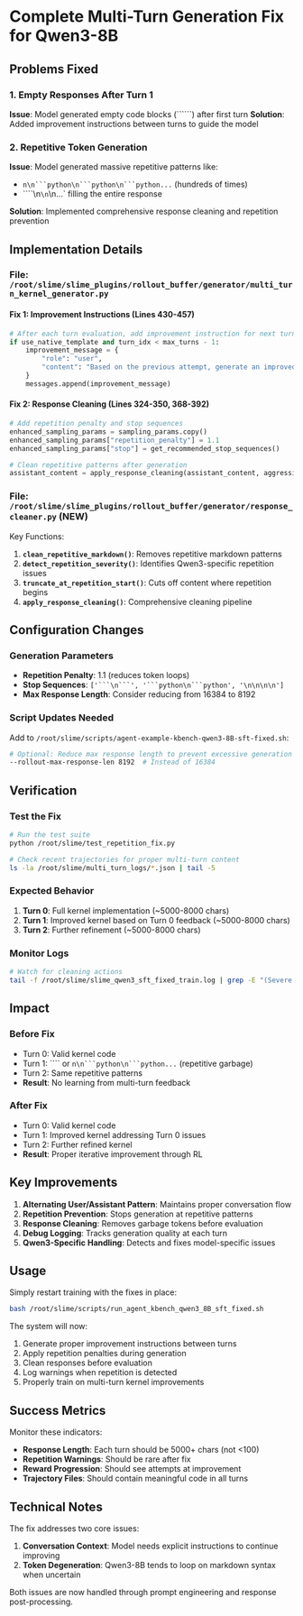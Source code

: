 # Complete Multi-Turn Generation Fix for Qwen3-8B

## Problems Fixed

### 1. Empty Responses After Turn 1
**Issue**: Model generated empty code blocks (``````) after first turn
**Solution**: Added improvement instructions between turns to guide the model

### 2. Repetitive Token Generation  
**Issue**: Model generated massive repetitive patterns like:
- `n\n```python\n```python\n```python...` (hundreds of times)
- ````\n```\n```\n...` filling the entire response

**Solution**: Implemented comprehensive response cleaning and repetition prevention

## Implementation Details

### File: `/root/slime/slime_plugins/rollout_buffer/generator/multi_turn_kernel_generator.py`

#### Fix 1: Improvement Instructions (Lines 430-457)
```python
# After each turn evaluation, add improvement instruction for next turn
if use_native_template and turn_idx < max_turns - 1:
    improvement_message = {
        "role": "user", 
        "content": "Based on the previous attempt, generate an improved kernel..."
    }
    messages.append(improvement_message)
```

#### Fix 2: Response Cleaning (Lines 324-350, 368-392)
```python
# Add repetition penalty and stop sequences
enhanced_sampling_params = sampling_params.copy()
enhanced_sampling_params["repetition_penalty"] = 1.1
enhanced_sampling_params["stop"] = get_recommended_stop_sequences()

# Clean repetitive patterns after generation
assistant_content = apply_response_cleaning(assistant_content, aggressive=True)
```

### File: `/root/slime/slime_plugins/rollout_buffer/generator/response_cleaner.py` (NEW)

Key Functions:
1. **`clean_repetitive_markdown()`**: Removes repetitive markdown patterns
2. **`detect_repetition_severity()`**: Identifies Qwen3-specific repetition issues  
3. **`truncate_at_repetition_start()`**: Cuts off content where repetition begins
4. **`apply_response_cleaning()`**: Comprehensive cleaning pipeline

## Configuration Changes

### Generation Parameters
- **Repetition Penalty**: 1.1 (reduces token loops)
- **Stop Sequences**: `['```\n```', '```python\n```python', '\n\n\n\n']`
- **Max Response Length**: Consider reducing from 16384 to 8192

### Script Updates Needed

Add to `/root/slime/scripts/agent-example-kbench-qwen3-8B-sft-fixed.sh`:
```bash
# Optional: Reduce max response length to prevent excessive generation
--rollout-max-response-len 8192  # Instead of 16384
```

## Verification

### Test the Fix
```bash
# Run the test suite
python /root/slime/test_repetition_fix.py

# Check recent trajectories for proper multi-turn content
ls -la /root/slime/multi_turn_logs/*.json | tail -5
```

### Expected Behavior
1. **Turn 0**: Full kernel implementation (~5000-8000 chars)
2. **Turn 1**: Improved kernel based on Turn 0 feedback (~5000-8000 chars)
3. **Turn 2**: Further refinement (~5000-8000 chars)

### Monitor Logs
```bash
# Watch for cleaning actions
tail -f /root/slime/slime_qwen3_sft_fixed_train.log | grep -E "(Severe repetition|Truncated|Generated response)"
```

## Impact

### Before Fix
- Turn 0: Valid kernel code
- Turn 1: ```` or `n\n```python\n```python...` (repetitive garbage)
- Turn 2: Same repetitive patterns
- **Result**: No learning from multi-turn feedback

### After Fix
- Turn 0: Valid kernel code
- Turn 1: Improved kernel addressing Turn 0 issues
- Turn 2: Further refined kernel
- **Result**: Proper iterative improvement through RL

## Key Improvements

1. **Alternating User/Assistant Pattern**: Maintains proper conversation flow
2. **Repetition Prevention**: Stops generation at repetitive patterns
3. **Response Cleaning**: Removes garbage tokens before evaluation
4. **Debug Logging**: Tracks generation quality at each turn
5. **Qwen3-Specific Handling**: Detects and fixes model-specific issues

## Usage

Simply restart training with the fixes in place:
```bash
bash /root/slime/scripts/run_agent_kbench_qwen3_8B_sft_fixed.sh
```

The system will now:
1. Generate proper improvement instructions between turns
2. Apply repetition penalties during generation
3. Clean responses before evaluation
4. Log warnings when repetition is detected
5. Properly train on multi-turn kernel improvements

## Success Metrics

Monitor these indicators:
- **Response Length**: Each turn should be 5000+ chars (not <100)
- **Repetition Warnings**: Should be rare after fix
- **Reward Progression**: Should see attempts at improvement
- **Trajectory Files**: Should contain meaningful code in all turns

## Technical Notes

The fix addresses two core issues:
1. **Conversation Context**: Model needs explicit instructions to continue improving
2. **Token Degeneration**: Qwen3-8B tends to loop on markdown syntax when uncertain

Both issues are now handled through prompt engineering and response post-processing.